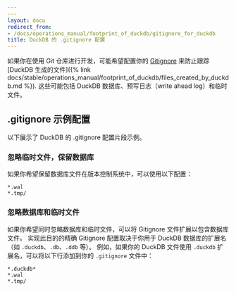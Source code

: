 ```yaml
---
---
layout: docu
redirect_from:
- /docs/operations_manual/footprint_of_duckdb/gitignore_for_duckdb
title: DuckDB 的 .gitignore 配置
---
```


如果你在使用 Git 仓库进行开发，可能希望配置你的 [Gitignore](https://git-scm.com/docs/gitignore) 来防止跟踪 [DuckDB 生成的文件]({% link docs/stable/operations_manual/footprint_of_duckdb/files_created_by_duckdb.md %}).
这些可能包括 DuckDB 数据库、预写日志（write ahead log）和临时文件。

## .gitignore 示例配置

以下展示了 DuckDB 的 .gitignore 配置片段示例。

### 忽略临时文件，保留数据库

如果你希望保留数据库文件在版本控制系统中，可以使用以下配置：

```text
*.wal
*.tmp/
```

### 忽略数据库和临时文件

如果你希望同时忽略数据库和临时文件，可以将 Gitignore 文件扩展以包含数据库文件。
实现此目的的精确 Gitignore 配置取决于你用于 DuckDB 数据库的扩展名（如 `.duckdb`、`.db`、`.ddb` 等）。
例如，如果你的 DuckDB 文件使用 `.duckdb` 扩展名，可以将以下行添加到你的 `.gitignore` 文件中：

```text
*.duckdb*
*.wal
*.tmp/
```